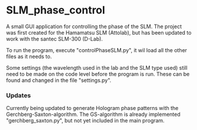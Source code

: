# SLM_phase_control
A small GUI application for controlling the phase of the SLM.
The project was first created for the Hamamatsu SLM (Attolab), but has been updated to work with the santec SLM-300 (D-Lab).

To run the program, execute "controlPhaseSLM.py", it wil load all the other files as it needs to.

Some settings (the wavelength used in the lab and the SLM type used) still need to be made on the code level before the program is run.
These can be found and changed in the file "settings.py".



### Updates

Currently being updated to generate Hologram phase patterns with the Gerchberg-Saxton-algorithm.
The GS-algorithm is already implemented "gerchberg_saxton.py", but not yet included in the main program.